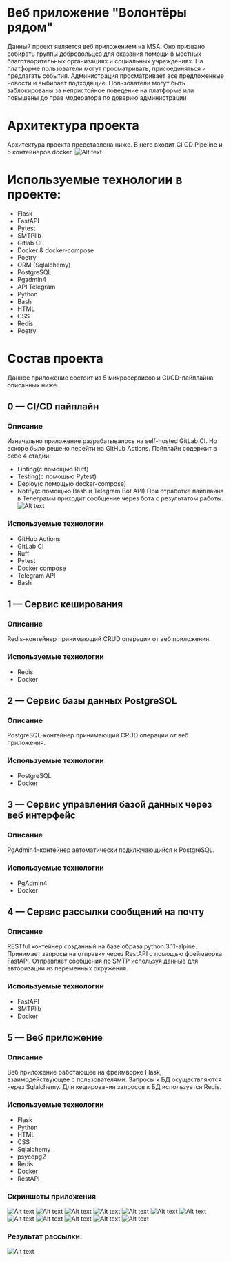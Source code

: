 # Веб приложение "Волонтёры рядом"

<p> Данный проект является веб приложением на MSA.
Оно призвано собирать группы добровольцев для
оказания помощи в местных благотворительных 
организациях и социальных учреждениях. На платформе 
пользователи могут просматривать, присоединяться и предлагать события.
Администрация просматривает все предложенные новости и выбирает подходящие.
Пользователи могут быть заблокированы за непристойное поведение на платформе
или повышены до прав модератора по доверию администрации</p>

# Архитектура проекта

Архитектура проекта представлена ниже. В него входит CI CD Pipeline и 5 контейнеров docker.
![Alt text](./images/infrastructure.png)

# Используемые технологии в проекте:
 * Flask
 * FastAPI
 * Pytest
 * SMTPlib
 * Gitlab CI
 * Docker & docker-compose
 * Poetry
 * ORM (Sqlalchemy)
 * PostgreSQL
 * Pgadmin4
 * API Telegram
 * Python
 * Bash
 * HTML
 * CSS
 * Redis
 * Poetry

# Состав проекта
Данное приложение состоит из 5 микросервисов и CI/CD-пайплайна описанных ниже.

## 0 — CI/CD пайплайн
### Описание
Изначально приложение разрабатывалось на self-hosted GitLab CI. Но вскоре было решено перейти на GitHub Actions.
Пайплайн содержит в себе 4 стадии:
* Linting(с помощью Ruff)
* Testing(с помощью Pytest)
* Deploy(с помощью docker-compose)
* Notify(с помощью Bash и Telegram Bot API)
При отработке пайплайна в Телеграмм приходит сообщение через бота с результатом работы.
![Alt text](./images/bot.png)

### Используемые технологии
* GitHub Actions
* GitLab CI
* Ruff
* Pytest
* Docker compose
* Telegram API
* Bash

## 1 — Сервис кеширования
### Описание
Redis-контейнер принимающий CRUD операции от веб приложения.
### Используемые технологии
* Redis
* Docker

## 2 — Сервис базы данных PostgreSQL
### Описание
PostgreSQL-контейнер принимающий CRUD операции от веб приложения.
### Используемые технологии
* PostgreSQL
* Docker

## 3 — Сервис управления базой данных через веб интерфейс
### Описание
PgAdmin4-контейнер автоматически подключающийся к PostgreSQL.
### Используемые технологии
* PgAdmin4
* Docker

## 4 — Сервис рассылки сообщений на почту
### Описание
RESTful контейнер созданный на базе образа python:3.11-alpine. Принимает запросы на отправку через RestAPI
с помощью фреймворка FastAPI. Отправляет сообщения по SMTP используя данные для авторизации из переменных окружения.
### Используемые технологии
* FastAPI
* SMTPlib
* Docker

## 5 — Веб приложение
### Описание
Веб приложение работающее на фреймворке Flask, взаимодействующее с пользователями.
Запросы к БД осуществляются через Sqlalchemy.
Для кеширования запросов к БД используется Redis.

### Используемые технологии
* Flask
* Python
* HTML
* CSS
* Sqlalchemy
* psycopg2
* Redis
* Docker
* RestAPI
### Скриншоты приложения
![Alt text](./images/1.png)
![Alt text](./images/2.png)
![Alt text](./images/3.png)
![Alt text](./images/4.png)
![Alt text](./images/5.png)
![Alt text](./images/6.png)
![Alt text](./images/7.png)
![Alt text](./images/8.png)
![Alt text](./images/9.png)
![Alt text](./images/10.png)
![Alt text](./images/11.png)
![Alt text](./images/12.png)
### Результат рассылки:
![Alt text](./images/13.png)
